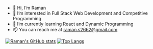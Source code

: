 - 👋 Hi, I’m Raman
- 👀 I’m interested in Full Stack Web Development and Competitive Programming
- 🌱 I’m currently learning React and Dynamic Programming
- 📫 You can reach me at raman.s2662@gmail.com

[![Raman's GitHub stats](https://github-readme-stats.vercel.app/api?username=Ramanjs)](https://github.com/anuraghazra/github-readme-stats)
[![Top Langs](https://github-readme-stats.vercel.app/api/top-langs/?username=Ramanjs)](https://github.com/anuraghazra/github-readme-stats)


<!---
Ramanjs/Ramanjs is a ✨ special ✨ repository because its `README.md` (this file) appears on your GitHub profile.
You can click the Preview link to take a look at your changes.
--->
